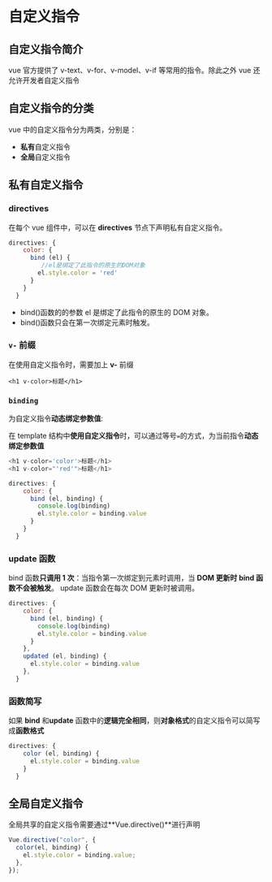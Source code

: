 # 自定义指令

## 自定义指令简介

vue 官方提供了 v-text、v-for、v-model、v-if 等常用的指令。除此之外 vue 还允许开发者自定义指令

## 自定义指令的分类

vue 中的自定义指令分为两类，分别是：

- **私有**自定义指令
- **全局**自定义指令

## 私有自定义指令

### directives

在每个 vue 组件中，可以在 **directives** 节点下声明私有自定义指令。

```js
directives: {
    color: {
      bind (el) {
         //el是绑定了此指令的原生的DOM对象
        el.style.color = 'red'
      }
    }
  }
```

- bind()函数的的参数 el 是绑定了此指令的原生的 DOM 对象。
- bind()函数只会在第一次绑定元素时触发。

### `v-` 前缀

在使用自定义指令时，需要加上 **v-** 前缀

```vue
<h1 v-color>标题</h1>
```

### `binding`

为自定义指令**动态绑定参数值**:

在 template 结构中**使用自定义指令**时，可以通过等号`=`的方式，为当前指令**动态绑定参数值**

```js
<h1 v-color='color'>标题</h1>
<h1 v-color="'red'">标题</h1>

directives: {
    color: {
      bind (el, binding) {
        console.log(binding)
        el.style.color = binding.value
      }
    }
  }
```

### update 函数

bind 函数**只调用 1 次**：当指令第一次绑定到元素时调用，当 **DOM 更新时 bind 函数不会被触发**。 update 函数会在每次 DOM 更新时被调用。

```js
directives: {
    color: {
      bind (el, binding) {
        console.log(binding)
        el.style.color = binding.value
      }
    },
    updated (el, binding) {
      el.style.color = binding.value
    },
  }
```

### 函数简写

如果 **bind** 和**update** 函数中的**逻辑完全相同**，则**对象格式**的自定义指令可以简写成**函数格式**

```js
directives: {
    color (el, binding) {
      el.style.color = binding.value
    }
  }
```

## 全局自定义指令

全局共享的自定义指令需要通过**Vue.directive()**进行声明

```js
Vue.directive("color", {
  color(el, binding) {
    el.style.color = binding.value;
  },
});
```
